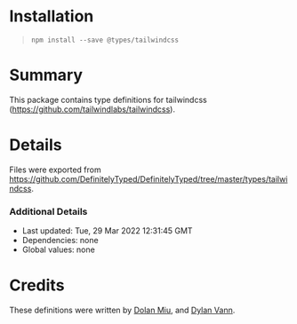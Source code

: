 # Installation
> `npm install --save @types/tailwindcss`

# Summary
This package contains type definitions for tailwindcss (https://github.com/tailwindlabs/tailwindcss).

# Details
Files were exported from https://github.com/DefinitelyTyped/DefinitelyTyped/tree/master/types/tailwindcss.

### Additional Details
 * Last updated: Tue, 29 Mar 2022 12:31:45 GMT
 * Dependencies: none
 * Global values: none

# Credits
These definitions were written by [Dolan Miu](https://github.com/dolanmiu), and [Dylan Vann](https://github.com/DylanVann).
